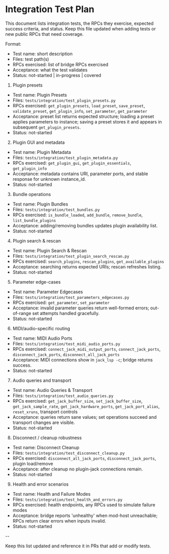 # Integration Test Plan

This document lists integration tests, the RPCs they exercise, expected success criteria, and status. Keep this file updated when adding tests or new public RPCs that need coverage.

Format:
- Test name: short description
- Files: test path(s)
- RPCs exercised: list of bridge RPCs exercised
- Acceptance: what the test validates
- Status: not-started | in-progress | covered


1) Plugin presets
- Test name: Plugin Presets
- Files: `tests/integration/test_plugin_presets.py`
- RPCs exercised: `get_plugin_presets`, `load_preset`, `save_preset`, `validate_preset`, `get_plugin_info`, `set_parameter`, `get_parameter`
- Acceptance: preset list returns expected structure; loading a preset applies parameters to instance; saving a preset stores it and appears in subsequent `get_plugin_presets`.
- Status: not-started

2) Plugin GUI and metadata
- Test name: Plugin Metadata
- Files: `tests/integration/test_plugin_metadata.py`
- RPCs exercised: `get_plugin_gui`, `get_plugin_essentials`, `get_plugin_info`
- Acceptance: metadata contains URI, parameter ports, and stable response for unknown instance_id.
- Status: not-started

3) Bundle operations
- Test name: Plugin Bundles
- Files: `tests/integration/test_bundles.py`
- RPCs exercised: `is_bundle_loaded`, `add_bundle`, `remove_bundle`, `list_bundle_plugins`
- Acceptance: adding/removing bundles updates plugin availability list.
- Status: not-started

4) Plugin search & rescan
- Test name: Plugin Search & Rescan
- Files: `tests/integration/test_plugin_search_rescan.py`
- RPCs exercised: `search_plugins`, `rescan_plugins`, `get_available_plugins`
- Acceptance: searching returns expected URIs; rescan refreshes listing.
- Status: not-started

5) Parameter edge-cases
- Test name: Parameter Edgecases
- Files: `tests/integration/test_parameters_edgecases.py`
- RPCs exercised: `get_parameter`, `set_parameter`
- Acceptance: invalid parameter queries return well-formed errors; out-of-range set attempts handled gracefully.
- Status: not-started

6) MIDI/audio-specific routing
- Test name: MIDI Audio Ports
- Files: `tests/integration/test_midi_audio_ports.py`
- RPCs exercised: `connect_jack_midi_output_ports`, `connect_jack_ports`, `disconnect_jack_ports`, `disconnect_all_jack_ports`
- Acceptance: MIDI connections show in `jack_lsp -c`; bridge returns success.
- Status: not-started

7) Audio queries and transport
- Test name: Audio Queries & Transport
- Files: `tests/integration/test_audio_queries.py`
- RPCs exercised: `get_jack_buffer_size`, `set_jack_buffer_size`, `get_jack_sample_rate`, `get_jack_hardware_ports`, `get_jack_port_alias`, `reset_xruns`, transport controls
- Acceptance: queries return sane values; set operations succeed and transport changes are visible.
- Status: not-started

8) Disconnect / cleanup robustness
- Test name: Disconnect Cleanup
- Files: `tests/integration/test_disconnect_cleanup.py`
- RPCs exercised: `disconnect_all_jack_ports`, `disconnect_jack_ports`, plugin load/remove
- Acceptance: after cleanup no plugin-jack connections remain.
- Status: not-started

9) Health and error scenarios
- Test name: Health and Failure Modes
- Files: `tests/integration/test_health_and_errors.py`
- RPCs exercised: health endpoints, any RPCs used to simulate failure modes
- Acceptance: bridge reports 'unhealthy' when mod-host unreachable; RPCs return clear errors when inputs invalid.
- Status: not-started

--

Keep this list updated and reference it in PRs that add or modify tests.
